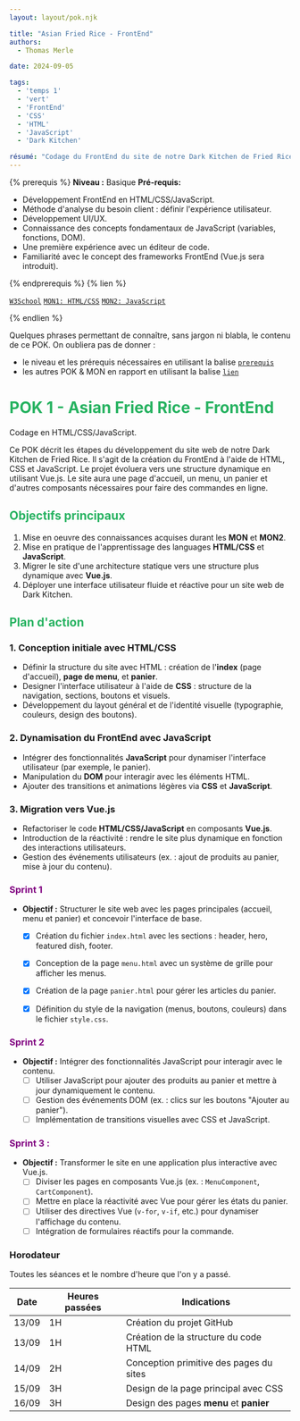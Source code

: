 ```yaml
---
layout: layout/pok.njk

title: "Asian Fried Rice - FrontEnd"
authors:
  - Thomas Merle

date: 2024-09-05

tags: 
  - 'temps 1'
  - 'vert'
  - 'FrontEnd'
  - 'CSS'
  - 'HTML'
  - 'JavaScript'
  - 'Dark Kitchen'

résumé: "Codage du FrontEnd du site de notre Dark Kitchen de Fried Rice"
---
```

{% prerequis %}
**Niveau :** Basique
**Pré-requis:**
- Développement FrontEnd en HTML/CSS/JavaScript.
- Méthode d'analyse du besoin client : définir l'expérience utilisateur.
- Développement UI/UX.
- Connaissance des concepts fondamentaux de JavaScript (variables, fonctions, DOM).
- Une première expérience avec un éditeur de code.
- Familiarité avec le concept des frameworks FrontEnd (Vue.js sera introduit).

{% endprerequis %}
{% lien %}

[`W3School`](https://www.w3schools.com/js/default.asp)
[`MON1: HTML/CSS`](https://francoisbrucker.github.io/do-it/promos/2024-2025/Merle-Thomas/mon/temps-1.1/)
[`MON2: JavaScript`](https://francoisbrucker.github.io/do-it/promos/2024-2025/Merle-Thomas/mon/temps-1.2/)

{% endlien %}

Quelques phrases permettant de connaître, sans jargon ni blabla, le contenu de ce POK. On oubliera pas de donner :

- le niveau et les prérequis nécessaires en utilisant la balise [`prerequis`](/cs/contribuer-au-site/#prerequis)
- les autres POK & MON en rapport en utilisant la balise [`lien`](/cs/contribuer-au-site/#lien)

# <span style="color: #26B260">POK 1 - Asian Fried Rice - FrontEnd
Codage en HTML/CSS/JavaScript. 

Ce POK décrit les étapes du développement du site web de notre Dark Kitchen de Fried Rice. Il s'agit de la création du FrontEnd à l'aide de HTML, CSS et JavaScript. Le projet évoluera vers une structure dynamique en utilisant Vue.js. Le site aura une page d'accueil, un menu, un panier et d'autres composants nécessaires pour faire des commandes en ligne.

## <span style="color: #26B260">Objectifs principaux

1. Mise en oeuvre des connaissances acquises durant les **MON** et **MON2**.
2. Mise en pratique de l'apprentissage des languages **HTML/CSS** et **JavaScript**.
3. Migrer le site d'une architecture statique vers une structure plus dynamique avec **Vue.js**.
4. Déployer une interface utilisateur fluide et réactive pour un site web de Dark Kitchen.


## <span style="color: #26B260">Plan d'action
### 1. Conception initiale avec HTML/CSS
- Définir la structure du site avec HTML : création de l'**index** (page d'accueil), **page de menu**, et **panier**.
- Designer l'interface utilisateur à l'aide de **CSS** : structure de la navigation, sections, boutons et visuels.
- Développement du layout général et de l'identité visuelle (typographie, couleurs, design des boutons).

### 2. Dynamisation du FrontEnd avec JavaScript
- Intégrer des fonctionnalités **JavaScript** pour dynamiser l'interface utilisateur (par exemple, le panier).
- Manipulation du **DOM** pour interagir avec les éléments HTML.
- Ajouter des transitions et animations légères via **CSS** et **JavaScript**.

### 3. Migration vers Vue.js
- Refactoriser le code **HTML/CSS/JavaScript** en composants **Vue.js**.
- Introduction de la réactivité : rendre le site plus dynamique en fonction des interactions utilisateurs.
- Gestion des événements utilisateurs (ex. : ajout de produits au panier, mise à jour du contenu).

### <span style="color: purple">Sprint 1
- **Objectif :** Structurer le site web avec les pages principales (accueil, menu et panier) et concevoir l'interface de base.
  - [x] Création du fichier `index.html` avec les sections : header, hero, featured dish, footer.
  - [x] Conception de la page `menu.html` avec un système de grille pour afficher les menus.
  - [x] Création de la page `panier.html` pour gérer les articles du panier.
  - [x] Définition du style de la navigation (menus, boutons, couleurs) dans le fichier `style.css`.


### <span style="color: purple">Sprint 2
- **Objectif :** Intégrer des fonctionnalités JavaScript pour interagir avec le contenu.
  - [ ] Utiliser JavaScript pour ajouter des produits au panier et mettre à jour dynamiquement le contenu.
  - [ ] Gestion des événements DOM (ex. : clics sur les boutons "Ajouter au panier").
  - [ ] Implémentation de transitions visuelles avec CSS et JavaScript.

### <span style="color: purple">Sprint 3 :
- **Objectif :** Transformer le site en une application plus interactive avec Vue.js.
  - [ ] Diviser les pages en composants Vue.js (ex. : `MenuComponent`, `CartComponent`).
  - [ ] Mettre en place la réactivité avec Vue pour gérer les états du panier.
  - [ ] Utiliser des directives Vue (`v-for`, `v-if`, etc.) pour dynamiser l'affichage du contenu.
  - [ ] Intégration de formulaires réactifs pour la commande.

### Horodateur

Toutes les séances et le nombre d'heure que l'on y a passé.

| Date       | Heures passées | Indications                                    |
|------------|----------------|------------------------------------------------|
| 13/09      | 1H             | Création du projet GitHub                      |
| 13/09      | 1H             | Création de la structure du code HTML          |
| 14/09      | 2H             | Conception primitive des pages du sites        |
| 15/09      | 3H             | Design de la page principal avec CSS           |
| 16/09      | 3H             | Design des pages **menu** et **panier**        |
